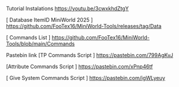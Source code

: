 Tutorial Instalations
https://youtu.be/3cwxkhdZtgY

[ Database ItemID MiniWorld 2025 ]
https://github.com/FooTex16/MiniWorld-Tools/releases/tag/Data

[ Commands List ]
https://github.com/FooTex16/MiniWorld-Tools/blob/main/Commands

Pastebin link
[TP Commands Script ]
https://pastebin.com/799AgKvJ

[Attribute Commands Script ]
https://pastebin.com/xPnp46tf

[ Give System Commands Script ]
https://pastebin.com/igWLyeuy






